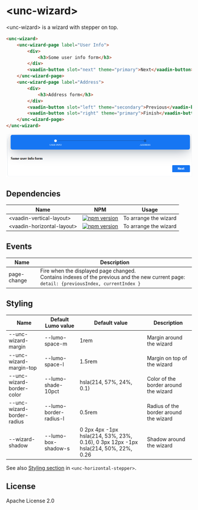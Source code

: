 # &lt;unc-wizard&gt;

&lt;unc-wizard&gt; is a wizard with stepper on top.

```html
<unc-wizard>
    <unc-wizard-page label="User Info">
        <div>
            <h3>Some user info form</h3>
        </div>
        <vaadin-button slot="next" theme="primary">Next</vaadin-button>
    </unc-wizard-page>
    <unc-wizard-page label="Address">
        <div>
            <h3>Address form</h3>
        </div>
        <vaadin-button slot="left" theme="secondary">Previous</vaadin-button>
        <vaadin-button slot="right" theme="primary">Finish</vaadin-button>
    </unc-wizard-page>
</unc-wizard>
```
![screenshot](https://raw.githubusercontent.com/unc-dsi/unc-web-components/main/packages/unc-wizard/screenshot.png)

## Dependencies

| Name | NPM | Usage |
|------|-----|-------|
| &lt;vaadin-vertical-layout&gt; | [![npm version](https://badgen.net/npm/v/@vaadin/vaadin-ordered-layout/)](https://www.npmjs.com/package/@vaadin/vaadin-ordered-layout) | To arrange the wizard |
| &lt;vaadin-horizontal-layout&gt; | [![npm version](https://badgen.net/npm/v/@vaadin/vaadin-ordered-layout/)](https://www.npmjs.com/package/@vaadin/vaadin-ordered-layout) | To arrange the wizard |


## Events

| Name | Description |
|------|-------------|
| page-change | Fire when the displayed page changed. <br> Contains indexes of the previous and the new current page: ```detail: {previousIndex, currentIndex }``` |

## Styling

| Name                                        | Default Lumo value | Default value | Description |
|---------------------------------------------|--------------------|---------------|-------------|
| --unc-wizard-margin | --lumo-space-m | 1rem | Margin around the wizard|
| --unc-wizard-margin-top | --lumo-space-l | 1.5rem | Margin on top of the wizard |
| --unc-wizard-border-color | --lumo-shade-10pct | hsla(214, 57%, 24%, 0.1) | Color of the border around the wizard |
| --unc-wizard-border-radius | --lumo-border-radius-l | 0.5rem | Radius of the border around the wizard |
| --wizard-shadow | --lumo-box-shadow-s | 0 2px 4px -1px hsla(214, 53%, 23%, 0.16), 0 3px 12px -1px hsla(214, 50%, 22%, 0.26 | Shadow around the wizard |

See also [Styling section](https://github.com/unc-dsi/unc-web-components/tree/main/packages/unc-horizontal-stepper#styling) in ```<unc-horizontal-stepper>```.

## License

Apache License 2.0
